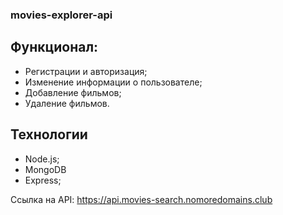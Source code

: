 ### movies-explorer-api

## Функционал:
- Регистрации и авторизация;
- Изменение информации о пользователе;
- Добавление фильмов;
- Удаление фильмов.

## Технологии
- Node.js;
- MongoDB
- Express;

Ccылка на API: https://api.movies-search.nomoredomains.club
